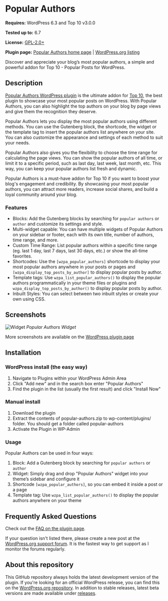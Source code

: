 # Popular Authors

__Requires:__ WordPress 6.3 and Top 10 v3.0.0

__Tested up to:__ 6.7

__License:__ [GPL-2.0+](http://www.gnu.org/licenses/gpl-2.0.html)

__Plugin page:__ [Popular Authors home page](https://webberzone.com/downloads/popular-authors/) | [WordPress.org listing](https://wordpress.org/plugins/popular-authors/)

Discover and appreciate your blog’s most popular authors, a simple and powerful addon for Top 10 - Popular Posts for WordPress.

## Description

[Popular Authors WordPress plugin](https://webberzone.com/downloads/popular-authors/) is the ultimate addon for [Top 10](https://webberzone.com/plugins/top-10/), the best plugin to showcase your most popular posts on WordPress. With Popular Authors, you can also highlight the top authors on your blog by page views and give them the recognition they deserve.

Popular Authors lets you display the most popular authors using different methods. You can use the Gutenberg block, the shortcode, the widget or the template tag to insert the popular authors list anywhere on your site. You can also customize the appearance and settings of each method to suit your needs.

Popular Authors also gives you the flexibility to choose the time range for calculating the page views. You can show the popular authors of all time, or limit it to a specific period, such as last day, last week, last month, etc. This way, you can keep your popular authors list fresh and dynamic.

Popular Authors is a must-have addon for Top 10 if you want to boost your blog's engagement and credibility. By showcasing your most popular authors, you can attract more readers, increase social shares, and build a loyal community around your blog.

### Features

* Blocks: Add the Gutenberg blocks by searching for `popular authors` or `author` and customize its settings and style.
* Multi-widget capable: You can have multiple widgets of Popular Authors on your sidebar or footer, each with its own title, number of authors, time range, and more.
* Custom Time Range: List popular authors within a specific time range (eg. last 1 day, last 7 days, last 30 days, etc.) or show the all-time favorites.
* Shortcodes: Use the `[wzpa_popular_authors]` shortcode to display your most popular authors anywhere in your posts or pages and `[wzpa_display_top_posts_by_author]` to display popular posts by author.
* Template tags: Use `wzpa_list_popular_authors()` to display the popular authors programmatically in your theme files or plugins and `wzpa_display_top_posts_by_author()` to display popular posts by author.
* Inbuilt Styles: You can select between two inbuilt styles or create your own using CSS.

## Screenshots

![Widget](https://raw.github.com/WebberZone/popular-authors/master/wporg-assets/screenshot-1.png)
*Popular Authors Widget*

More screenshots are available on the [WordPress plugin page](https://wordpress.org/plugins/popular-authors/screenshots/)

## Installation

### WordPress install (the easy way)

1. Navigate to Plugins within your WordPress Admin Area
2. Click "Add new" and in the search box enter "Popular Authors"
3. Find the plugin in the list (usually the first result) and click "Install Now"

### Manual install

1. Download the plugin
2. Extract the contents of popular-authors.zip to wp-content/plugins/ folder. You should get a folder called popular-authors
3. Activate the Plugin in WP-Admin

### Usage

Popular Authors can be used in four ways:

1. Block: Add a Gutenberg block by searching for `popular authors` or `author`
2. Widget: Simply drag and drop "Popular Authors" widget into your theme’s sidebar and configure it
3. Shortcode `[wzpa_popular_authors]`, so you can embed it inside a post or a page
4. Template tag: Use `wzpa_list_popular_authors()` to display the popular authors anywhere on your theme

## Frequently Asked Questions

Check out the [FAQ on the plugin page](https://wordpress.org/plugins/popular-authors/#faq).

If your question isn't listed there, please create a new post at the [WordPress.org support forum](https://wordpress.org/support/plugin/popular-authors). It is the fastest way to get support as I monitor the forums regularly.

## About this repository

This GitHub repository always holds the latest development version of the plugin. If you're looking for an official WordPress release, you can find this on the [WordPress.org repository](http://wordpress.org/plugins/popular-authors). In addition to stable releases, latest beta versions are made available under [releases](https://github.com/WebberZone/top-10/popular-authors).
